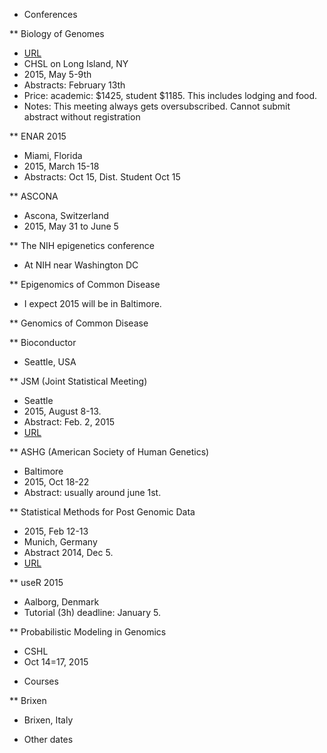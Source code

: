 * Conferences

** Biology of Genomes 
- [URL](http://meetings.cshl.edu/meetings/2015/genome15.shtml)
- CHSL on Long Island, NY
- 2015, May 5-9th
- Abstracts: February 13th
- Price: academic: $1425, student $1185.  This includes lodging and food.
- Notes: This meeting always gets oversubscribed. Cannot submit abstract without registration

** ENAR 2015
- Miami, Florida
- 2015, March 15-18
- Abstracts: Oct 15, Dist. Student Oct 15

** ASCONA
- Ascona, Switzerland
- 2015, May 31 to June 5

** The NIH epigenetics conference
- At NIH near Washington DC

** Epigenomics of Common Disease
- I expect 2015 will be in Baltimore.

** Genomics of Common Disease

** Bioconductor
- Seattle, USA

** JSM (Joint Statistical Meeting)
- Seattle
- 2015, August 8-13.
- Abstract: Feb. 2, 2015
- [URL](http://www.amstat.org/meetings/jsm/2015/)


** ASHG (American Society of Human Genetics)
- Baltimore
- 2015, Oct 18-22
- Abstract: usually around june 1st.

** Statistical Methods for Post Genomic Data
- 2015, Feb 12-13
- Munich, Germany
- Abstract 2014, Dec 5.
- [URL](http://gagneurweb.genzentrum.lmu.de/smpgd15/#/smpgd2015)

** useR 2015
- Aalborg, Denmark
- Tutorial (3h) deadline: January 5.

** Probabilistic Modeling in Genomics
- CSHL
- Oct 14=17, 2015


* Courses

** Brixen
- Brixen, Italy

* Other dates

